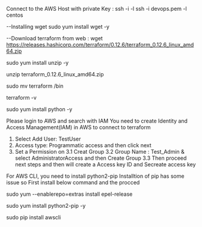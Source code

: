 Connect to the AWS Host with private Key :
ssh -i <private key> -l <os> <IP>
ssh -i devops.pem -l centos <IP>

--Installing wget
sudo yum install wget -y

--Download terraform from web : 
wget https://releases.hashicorp.com/terraform/0.12.6/terraform_0.12.6_linux_amd64.zip 

sudo yum install unzip -y

unzip terraform_0.12.6_linux_amd64.zip

sudo mv terraform /bin

terraform -v

sudo yum install python -y

Please login to AWS and search with IAM 
    You need to create Identity and Access Management(IAM) in AWS to connect to terraform
1. Select Add User: TestUser
2. Access type: Programmatic access and then click next
3. Set a Permission on
    3.1 Creat Group
    3.2 Group Name : Test_Admin & select AdministratorAccess and then Create Group
    3.3 Then proceed next steps and then will create a Access key ID and Secreate access key

For AWS CLI, you need to install python2-pip Installtion of pip has some issue so 
First install below command and the procced

sudo yum --enablerepo=extras install epel-release

sudo yum install python2-pip -y

sudo pip install awscli 







